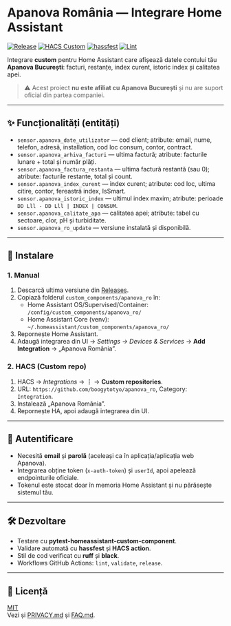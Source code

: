 # Apanova România — Integrare Home Assistant

[![Release](https://img.shields.io/github/v/release/boogytotyo/apanova_ro)](https://github.com/boogytotyo/apanova_ro/releases)
[![HACS Custom](https://img.shields.io/badge/HACS-Custom-blue.svg)](https://hacs.xyz/)
[![hassfest](https://img.shields.io/github/actions/workflow/status/boogytotyo/apanova_ro/validate.yml?label=hassfest)](https://github.com/boogytotyo/apanova_ro/actions)
[![Lint](https://img.shields.io/github/actions/workflow/status/boogytotyo/apanova_ro/lint.yml?label=lint)](https://github.com/boogytotyo/apanova_ro/actions)

Integrare **custom** pentru Home Assistant care afișează datele contului tău **Apanova București**: facturi, restanțe, index curent, istoric index și calitatea apei.

> ⚠️ Acest proiect **nu este afiliat cu Apanova București** și nu are suport oficial din partea companiei.

---

## ✨ Funcționalități (entități)

- `sensor.apanova_date_utilizator` — cod client; atribute: email, nume, telefon, adresă, installation, cod loc consum, contor, contract.
- `sensor.apanova_arhiva_facturi` — ultima factură; atribute: facturile lunare + total și număr plăți.
- `sensor.apanova_factura_restanta` — ultima factură restantă (sau 0); atribute: facturile restante, total și count.
- `sensor.apanova_index_curent` — index curent; atribute: cod loc, ultima citire, contor, fereastră index, IsSmart.
- `sensor.apanova_istoric_index` — ultimul index maxim; atribute: perioade `DD Lll - DD Lll | INDEX | CONSUM`.
- `sensor.apanova_calitate_apa` — calitatea apei; atribute: tabel cu sectoare, clor, pH și turbiditate.
- `sensor.apanova_ro_update` — versiune instalată și disponibilă.

---

## 🔧 Instalare

### 1. Manual
1. Descarcă ultima versiune din [Releases](https://github.com/boogytotyo/apanova_ro/releases).
2. Copiază folderul `custom_components/apanova_ro` în:
   - Home Assistant OS/Supervised/Container: `/config/custom_components/apanova_ro/`
   - Home Assistant Core (venv): `~/.homeassistant/custom_components/apanova_ro/`
3. Repornește Home Assistant.
4. Adaugă integrarea din UI → *Settings → Devices & Services* → **Add Integration** → „Apanova România”.

### 2. HACS (Custom repo)
1. HACS → *Integrations* → **⋮** → **Custom repositories**.
2. URL: `https://github.com/boogytotyo/apanova_ro`, Category: `Integration`.
3. Instalează „Apanova România”.
4. Repornește HA, apoi adaugă integrarea din UI.

---

## 🔐 Autentificare

- Necesită **email** și **parolă** (aceleași ca în aplicația/aplicația web Apanova).
- Integrarea obține token (`x-auth-token`) și `userId`, apoi apelează endpointurile oficiale.
- Tokenul este stocat doar în memoria Home Assistant și nu părăsește sistemul tău.

---

## 🛠️ Dezvoltare

- Testare cu **pytest-homeassistant-custom-component**.
- Validare automată cu **hassfest** și **HACS action**.
- Stil de cod verificat cu **ruff** și **black**.
- Workflows GitHub Actions: `lint`, `validate`, `release`.

---

## 📝 Licență

[MIT](LICENSE)  
Vezi și [PRIVACY.md](PRIVACY.md) și [FAQ.md](FAQ.md).

